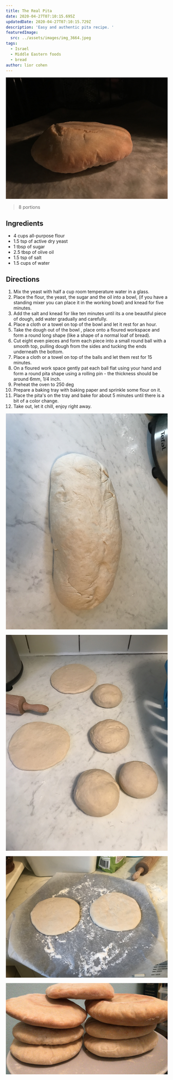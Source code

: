```yaml
---
title: The Real Pita
date: 2020-04-27T07:10:15.695Z
updatedDate: 2020-04-27T07:10:15.729Z
description: 'Easy and authentic pita recipe. '
featuredImage:
  src: ../assets/images/img_3664.jpeg
tags:
  - Israel
  - Middle Eastern foods
  - bread
author: lior cohen
---
```

![pita](../assets/images/img_3664.jpeg "baked pita")

> 8 portions

## Ingredients

* 4 cups all-purpose flour
* 1.5 tsp of active dry yeast
* 1 tbsp of sugar 
* 2.5 tbsp of olive oil
* 1.5 tsp of salt
* 1.5 cups of water

## Directions

1. Mix the yeast with half a cup room temperature water in a glass. 
2. Place the flour, the yeast, the sugar and the oil into a bowl, (if you have a standing mixer you can place it in the working bowl) and knead for five minutes.
3. Add the salt and knead for like ten minutes until its a one beautiful piece of dough, add water gradually and carefully.  
4. Place a cloth or a towel on top of the bowl and let it rest for an hour.
5. Take the dough out of the bowl , place onto a floured workspace and form a round long shape (like a shape of a normal loaf of bread).
6. Cut eight even pieces and form each piece into a small round ball with a smooth top, pulling dough from the sides and tucking the ends underneath the bottom. 
7. Place a cloth or a towel on top of the balls and let them rest for 15 minutes.
8. On a floured work space gently pat each ball flat using your hand and form a round pita shape using a rolling pin - the thickness should be around 6mm, 1/4 inch. 
9. Preheat the oven to 250 deg
10. Prepare a baking tray with baking paper and sprinkle some flour on it.
11. Place the pita's on the tray and bake for about 5 minutes until there is a bit of a color change.    
12. Take out, let it chill, enjoy right away.

![dough](../assets/images/img_3655.jpeg "dough")

![pita balls](../assets/images/img_3658.jpeg "pita balls")

![two unbaked pitas](../assets/images/img_3657.jpeg "two unbaked pitas")

![pitas](../assets/images/50cd4d2d-eae2-42a0-8edb-7a1c60ceceb7.jpeg "pitas")
